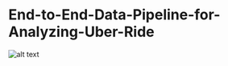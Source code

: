 # End-to-End-Data-Pipeline-for-Analyzing-Uber-Ride
![alt text](https://github.com/kanakpandit17/End-to-End-Data-Pipeline-for-Analyzing-Uber-Rides.git/architecture.jpg)
